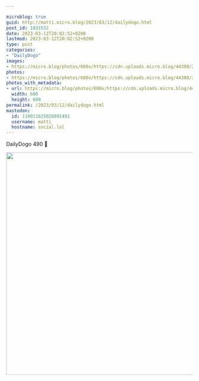 ```yaml
---

microblog: true
guid: http://matti.micro.blog/2023/03/12/dailydogo.html
post_id: 1831532
date: 2023-03-12T20:02:52+0200
lastmod: 2023-03-12T20:02:52+0200
type: post
categories:
- "DailyDogo"
images:
- https://micro.blog/photos/600x/https://cdn.uploads.micro.blog/44388/2023/99f7753fba.jpg
photos:
- https://micro.blog/photos/600x/https://cdn.uploads.micro.blog/44388/2023/99f7753fba.jpg
photos_with_metadata:
- url: https://micro.blog/photos/600x/https://cdn.uploads.micro.blog/44388/2023/99f7753fba.jpg
  width: 600
  height: 600
permalink: /2023/03/12/dailydogo.html
mastodon:
  id: 110011625020891491
  username: matti
  hostname: social.lol
---
```

DailyDogo 490 🐶

<img src="/media/uploads/2023/99f7753fba.jpg" width="600" height="600" alt="" />
